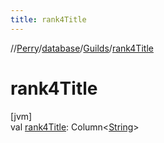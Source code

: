 ```yaml
---
title: rank4Title
---
```

//[Perry](../../../index.html)/[database](../index.html)/[Guilds](index.html)/[rank4Title](rank4-title.html)



# rank4Title



[jvm]\
val [rank4Title](rank4-title.html): Column<[String](https://kotlinlang.org/api/latest/jvm/stdlib/kotlin/-string/index.html)>




